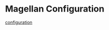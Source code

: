 # Magellan Configuration

[configuration](https://github.com/lasthyphen/mages/blob/master/docker/config.json)
